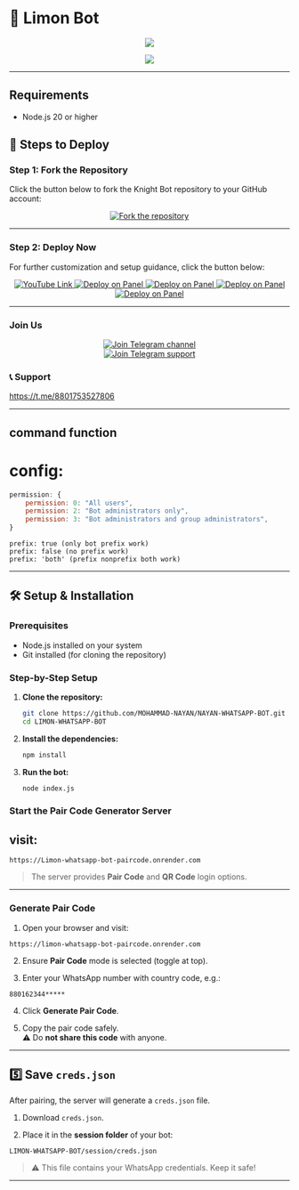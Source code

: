 # 🤖 Limon Bot

<p align="center">
  <img src="https://capsule-render.vercel.app/api?type=waving&color=0:ff3c00,100:00ffe7&height=250&section=header&text=LIMON%20WHATSAPP%20BOT&fontSize=45&fontColor=ffffff&animation=fadeIn" />
</p>

<p align="center">
  <img src="https://readme-typing-svg.herokuapp.com?font=Fira+Code&size=20&pause=1000&center=true&vCenter=true&width=500&lines=welcome+To+LIMON-WHATSAPP-BOT;" />
</p>


---

## Requirements
- Node.js 20 or higher

## 🚀 Steps to Deploy

### Step 1: Fork the Repository

Click the button below to fork the Knight Bot repository to your GitHub account:

<div align="center">
  <a href="https://github.com/LIMON-WHATSAPP-BOT/Limon-Bot/fork">
    <img src="https://img.shields.io/badge/Fork-Repository-blue?style=for-the-badge" alt="Fork the repository"/>
  </a>
</div>

---

### Step 2: Deploy Now

For further customization and setup guidance, click the button below:

<div align="center">
  <a href="https://youtu.be/maayqyNRVoU?si=V0o0wDq81uYf2KAk">
    <img src="https://img.shields.io/badge/Deploy Tutorial-dc3545?style=for-the-badge&logo=youtube" alt="YouTube Link"/>
  </a>
  <a href="https://bot-hosting.net/">
    <img src="https://img.shields.io/badge/Deploy on BotHosting-28a745?style=for-the-badge" alt="Deploy on Panel"/>
  </a>
  <a href="https://dash.hmvhostings.com/register?ref=pShF2nc4/">
    <img src="https://img.shields.io/badge/Deploy on HMV-28a745?style=for-the-badge" alt="Deploy on Panel"/>
  </a>
  <a href="https://lunes.host/">
    <img src="https://img.shields.io/badge/Deploy on Lunes Host-28a745?style=for-the-badge" alt="Deploy on Panel"/>
  </a>
  <a href="https://katabump.com/">
    <img src="https://img.shields.io/badge/Deploy on KataBump-28a745?style=for-the-badge" alt="Deploy on Panel"/>
  </a>
</div>



---

### Join Us

<div align="center">
  <a href="https://t.me/hot_x_limon_ar_adda_gor">
    <img src="https://img.shields.io/badge/Join%20Telegram Channel-0078E7?style=for-the-badge&logo=telegram&logoColor=white" alt="Join Telegram channel"/>
  </a><br>
  <a href="https://t.me/limon_whatsapp_bot">
    <img src="https://img.shields.io/badge/Join%20Telegram Support-0078E7?style=for-the-badge&logo=telegram&logoColor=white" alt="Join Telegram support"/>
  </a>
</div>

### 📞 Support 

https://t.me/8801753527806

---

## command function 
# config: 
```js
permission: {
    permission: 0: "All users",
    permission: 2: "Bot administrators only",
    permission: 3: "Bot administrators and group administrators",
}
```
```code
prefix: true (only bot prefix work)
prefix: false (no prefix work)
prefix: 'both' (prefix nonprefix both work)
```
---



## 🛠️ Setup & Installation

### Prerequisites

- Node.js installed on your system
- Git installed (for cloning the repository)


### Step-by-Step Setup

1. **Clone the repository:**

    ```bash
    git clone https://github.com/MOHAMMAD-NAYAN/NAYAN-WHATSAPP-BOT.git
    cd LIMON-WHATSAPP-BOT
    ```

2. **Install the dependencies:**

    ```bash
    npm install
    ```

3. **Run the bot:**

    ```bash
    node index.js
    ```
    
### Start the Pair Code Generator Server

## visit:

```
https://Limon-whatsapp-bot-paircode.onrender.com
```

> The server provides **Pair Code** and **QR Code** login options.

---

### Generate Pair Code

1. Open your browser and visit:

```
https://limon-whatsapp-bot-paircode.onrender.com
```

2. Ensure **Pair Code** mode is selected (toggle at top).

3. Enter your WhatsApp number with country code, e.g.:

```text
880162344*****
```

4. Click **Generate Pair Code**.

5. Copy the pair code safely.  
⚠️ Do **not share this code** with anyone.

---

## 5️⃣ Save `creds.json`

After pairing, the server will generate a `creds.json` file.

1. Download `creds.json`.

2. Place it in the **session folder** of your bot:

```
LIMON-WHATSAPP-BOT/session/creds.json
```

> ⚠️ This file contains your WhatsApp credentials. Keep it safe!

---
